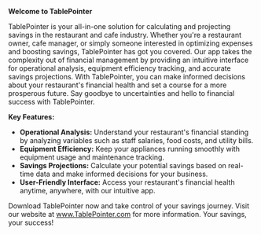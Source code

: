 **Welcome to TablePointer**

TablePointer is your all-in-one solution for calculating and projecting savings in the restaurant and cafe industry. Whether you're a restaurant owner, cafe manager, or simply someone interested in optimizing expenses and boosting savings, TablePointer has got you covered. Our app takes the complexity out of financial management by providing an intuitive interface for operational analysis, equipment efficiency tracking, and accurate savings projections. With TablePointer, you can make informed decisions about your restaurant's financial health and set a course for a more prosperous future. Say goodbye to uncertainties and hello to financial success with TablePointer.

**Key Features:**

- **Operational Analysis:** Understand your restaurant's financial standing by analyzing variables such as staff salaries, food costs, and utility bills.
- **Equipment Efficiency:** Keep your appliances running smoothly with equipment usage and maintenance tracking.
- **Savings Projections:** Calculate your potential savings based on real-time data and make informed decisions for your business.
- **User-Friendly Interface:** Access your restaurant's financial health anytime, anywhere, with our intuitive app.

Download TablePointer now and take control of your savings journey. Visit our website at www.TablePointer.com for more information. Your savings, your success!
